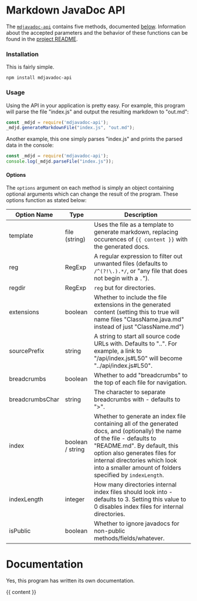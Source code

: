 # Markdown JavaDoc API

The [`mdjavadoc-api`](https://www.npmjs.com/package/mdjavadoc-api) contains five methods, documented [below](#documentation). Information about the accepted parameters and the behavior of these functions can be found in the [project README](https://jfenn.me/redirects/?t=github&d=mdjavadoc).

### Installation

This is fairly simple.

```shell
npm install mdjavadoc-api
```

### Usage

Using the API in your application is pretty easy. For example, this program will parse the file "index.js" and output the resulting markdown to "out.md":

```javascript
const _mdjd = require('mdjavadoc-api');
_mdjd.generateMarkdownFile("index.js", "out.md");
```

Another example, this one simply parses "index.js" and prints the parsed data in the console:

```javascript
const _mdjd = require('mdjavadoc-api');
console.log(_mdjd.parseFile("index.js"));
```

#### Options

The `options` argument on each method is simply an object containing optional arguments which can change the result of the program. These options function as stated below:

| Option Name     | Type             | Description |
|-----------------|------------------|-------------|
| template        | file (string)    | Uses the file as a template to generate markdown, replacing occurences of `{{ content }}` with the generated docs. |
| reg             | RegExp           | A regular expression to filter out unwanted files (defaults to `/^(?!\.).*/`, or "any file that does not begin with a `.`"). |
| regdir          | RegExp           | `reg` but for directories. |
| extensions      | boolean          | Whether to include the file extensions in the generated content (setting this to true will name files "ClassName.java.md" instead of just "ClassName.md") |
| sourcePrefix    | string           | A string to start all source code URLs with. Defaults to "..". For example, a link to "/api/index.js#L50" will become "../api/index.js#L50". |
| breadcrumbs     | boolean          | Whether to add "breadcrumbs" to the top of each file for navigation. |
| breadcrumbsChar | string           | The character to separate breadcrumbs with - defaults to ">". |
| index           | boolean / string | Whether to generate an index file containing all of the generated docs, and (optionally) the name of the file - defaults to "README.md". By default, this option also generates files for internal directories which look into a smaller amount of folders specified by `indexLength`. |
| indexLength     | integer          | How many directories internal index files should look into - defaults to 3. Setting this value to 0 disables index files for internal directories. |
| isPublic        | boolean          | Whether to ignore javadocs for non-public methods/fields/whatever. |

# Documentation

Yes, this program has written its own documentation.


{{ content }}
